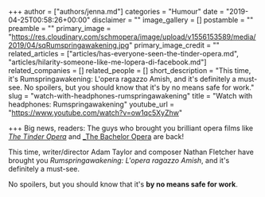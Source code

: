 +++
author = ["authors/jenna.md"]
categories = "Humour"
date = "2019-04-25T00:58:26+00:00"
disclaimer = ""
image_gallery = []
postamble = ""
preamble = ""
primary_image = "https://res.cloudinary.com/schmopera/image/upload/v1556153589/media/2019/04/sqRumspringawakening.jpg"
primary_image_credit = ""
related_articles = ["articles/has-everyone-seen-the-tinder-opera.md", "articles/hilarity-someone-like-me-lopera-di-facebook.md"]
related_companies = []
related_people = []
short_description = "This time, it's Rumspringawakening: L'opera ragazzo Amish, and it's definitely a must-see. No spoilers, but you should know that it's by no means safe for work."
slug = "watch-with-headphones-rumspringawakening"
title = "Watch with headphones: Rumspringawakening"
youtube_url = "https://www.youtube.com/watch?v=ow1qc5XyZhw"

+++
Big news, readers: The guys who brought you brilliant opera films like [_The Tinder Opera_](/has-everyone-seen-the-tinder-opera/) and [_The Bachelor Opera](/hilarity-someone-like-me-lopera-di-facebook/) are back!

This time, writer/director Adam Taylor and composer Nathan Fletcher have brought you _Rumspringawakening: L'opera ragazzo Amish_, and it's definitely a must-see. 

No spoilers, but you should know that it's **by no means safe for work**.